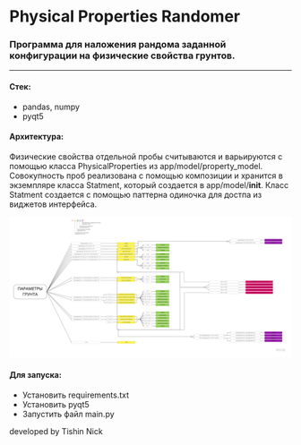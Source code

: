 # Physical Properties Randomer

### Программа для наложения рандома заданной конфигурации на физические свойства грунтов.

---------------------------------------------------------------------------------

#### Стек:
* pandas, numpy
* pyqt5


#### Архитектура:
Физические свойства отдельной пробы считываются и варьируются с помощью класса PhysicalProperties из app/model/property_model. Совокупность проб реализована с помощью композиции и хранится в экземпляре класса Statment, который создается в app/model/__init__. Класс Statment создается с помощью паттерна одиночка для достпа из виджетов интерфейса.

![Алгоритм определения типа грунта](https://github.com/tnick1502/physical_properties_randomer/blob/master/Классификация%20грунта.jpg)

#### Для запуска:
* Установить requirements.txt
* Установить pyqt5
* Запустить файл main.py

developed by Tishin Nick
